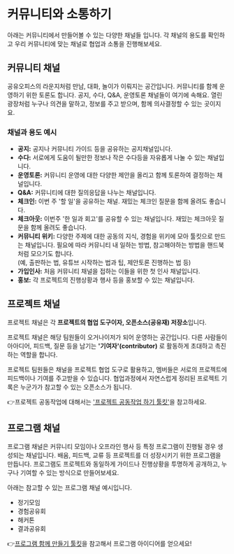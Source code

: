 # 커뮤니티와 소통하기 
아래는 커뮤니티에서 만들어볼 수 있는 다양한 채널들 입니다. 각 채널의 용도를 확인하고 우리 커뮤니티에 맞는 채널로 협업과 소통을 진행해보세요. 


## 커뮤니티 채널
공유오피스의 라운지처럼 만남, 대화, 놀이가 이뤄지는 공간입니다. 커뮤니티를 함께 운영하기 위한 토론도 합니다. 공지, 수다, Q&A, 운영토론 채널들이 여기에 속해요. 열린 광장처럼 누구나 의견을 말하고, 정보를 주고 받으며, 함께 의사결정할 수 있는 곳이지요.

### 채널과 용도 예시
* **공지:** 공지나 커뮤니티 가이드 등을 공유하는 공지채널입니다. 
* **수다:** 서로에게 도움이 될만한 정보나 작은 수다등을 자유롭게 나눌 수 있는 채널입니다.  
* **운영토론:** 커뮤니티 운영에 대한 다양한 제안을 올리고 함께 토론하여 결정하는 채널입니다.  
* **Q&A:** 커뮤니티에 대한 질의응답을 나누는 채널입니다.  
* **체크인:** 이번 주 '할 일'을 공유하는 채널. 재밌는 체크인 질문을 함께 올려도 좋습니다.
* **체크아웃:** 이번주 '한 일과 회고'를 공유할 수 있는 채널입니다. 재밌는 체크아웃 질문을 함께 올려도 좋습니다. 
* **커뮤니티 위키:** 다양한 주제에 대한 공동의 지식, 경험을 위키에 모아 툴킷으로 만드는 채널입니다. 필요에 따라 커뮤니티 내 일하는 방법, 참고해야하는 방법을 핸드북처럼 모으기도 합니다.  
(예, 출판하는 법, 유튜브 시작하는 법과 팁, 제안토론 진행하는 법 등)
* **가입인사:** 처음 커뮤니티 채널을 접하는 이들을 위한 첫 인사 채널입니다. 
* **홍보:** 각 프로젝트의 진행상황과 행사 등을 홍보할 수 있는 채널입니다. 

## 프로젝트 채널
프로젝트 채널은 각 **프로젝트의 협업 도구이자, 오픈소스(공유재) 저장소**입니다. 

프로젝트 채널은 해당 팀원들이 오거나이저가 되어 운영하는 공간입니다. 다른 사람들이 아아디어, 피드백, 질문 등을 남기는 **'기여자'(contributor)** 로 활동하게 초대하고 촉진하는 역할을 합니다.

프로젝트 팀원들은 채널을 프로젝트 협업 도구로 활용하고, 멤버들은 서로의 프로젝트에 피드백이나 기여를 주고받을 수 있습니다. 협업과정에서 자연스럽게 정리된 프로젝트 기록은 누군가가 참고할 수 있는 오픈소스가 됩니다.

👉프로젝트 공동작업에 대해서는 ['프로젝트 공동작업 하기 툴킷'](https://toolkit.parti.coop/team-community/project.html)을 참고하세요.

## 프로그램 채널
프로그램 채널은 커뮤니티 모임이나 오프라인 행사 등 특정 프로그램이 진행될 경우 생성되는 채널입니다. 배움, 피드백, 교류 등 프로젝트를 더 성장시키기 위한 프로그램을 만듭니다. 프로그램도 프로젝트와 동일하게 가이드나 진행상황을 투명하게 공개하고, 누구나 기여할 수 있는 방식으로 만들어보세요. 

아래는 참고할 수 있는 프로그램 채널 예시입니다.

* 정기모임
* 경험공유회
* 해커톤
* 결과공유회

👉[프로그램 함께 만들기 툴킷](https://toolkit.parti.coop/team-community/program.html)을 참고해서 프로그램 아이디어를 얻으세요!
